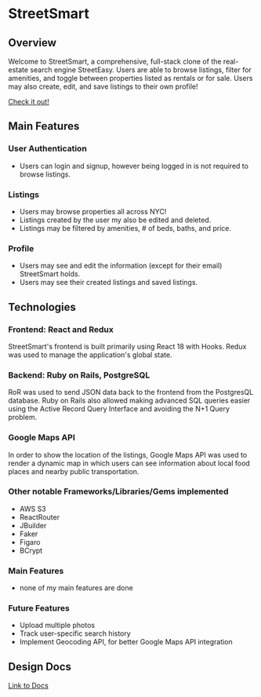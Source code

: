 # StreetSmart

## Overview
Welcome to StreetSmart, a comprehensive, full-stack clone of the real-estate search engine StreetEasy. Users are able to browse listings, filter for amenities, and toggle between properties listed as rentals or for sale. Users may also create, edit, and save listings to their own profile!

[Check it out!](http://streetsmart1.herokuapp.com/)

## Main Features
### User Authentication
  * Users can login and signup, however being logged in is not required to browse listings. 
### Listings
  * Users may browse properties all across NYC!
  * Listings created by the user my also be edited and deleted.
  * Listings may be filtered by amenities, # of beds, baths, and price.
### Profile
  * Users may see and edit the information (except for their email) StreetSmart holds.
  * Users may see their created listings and saved listings.
 
## Technologies
### Frontend: React and Redux
StreetSmart's frontend is built primarily using React 18 with Hooks. Redux was used to manage the application's global state.
### Backend: Ruby on Rails, PostgreSQL
RoR was used to send JSON data back to the frontend from the PostgresQL database. Ruby on Rails also allowed making advanced SQL queries easier using the Active Record Query Interface and avoiding the N+1 Query problem.
### Google Maps API
In order to show the location of the listings, Google Maps API was used to render a dynamic map in which users can see information about local food places and nearby public transportation.
### Other notable Frameworks/Libraries/Gems implemented
  * AWS S3
  * ReactRouter
  * JBuilder
  * Faker
  * Figaro
  * BCrypt
 
### Main Features
* none of my main features are done 
### Future Features
  * Upload multiple photos
  * Track user-specific search history
  * Implement Geocoding API, for better Google Maps API integration

## Design Docs
[Link to Docs](https://github.com/nikumar1206/StreetSmart/wiki)
